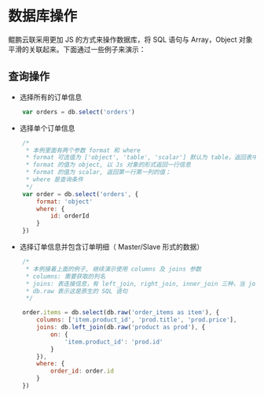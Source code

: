 # 数据库操作

鲲鹏云联采用更加 JS 的方式来操作数据库，将 SQL 语句与 Array，Object 对象平滑的关联起来。下面通过一些例子来演示：

## 查询操作

* 选择所有的订单信息

```javascript
    var orders = db.select('orders')
```

* 选择单个订单信息

```javascript
    /*
     * 本例里面有两个参数 format 和 where
     * format 可选值为 ['object', 'table', 'scalar'] 默认为 table，返回表中所有的行信息
     * format 的值为 object, 以 Js 对象的形式返回一行信息
     * format 的值为 scalar, 返回第一行第一列的值；
     * where 是查询条件
     */
    var order = db.select('orders', {
        format: 'object'            
        where: {
            id: orderId
        }
    })
```

* 选择订单信息并包含订单明细（ Master/Slave 形式的数据）

```javascript
    /*
     * 本例接着上面的例子, 继续演示使用 columns 及 joins 参数
     * columns: 需要获取的列名
     * joins: 表连接信息，有 left_join, right_join, inner_join 三种，当 joins 是列表时，可以表达多个连接操作
     * db.raw 表示这是原生的 SQL 语句
     */ 

    order.items = db.select(db.raw('order_items as item'), {
        columns: ['item.product_id', 'prod.title', 'prod.price'],
        joins: db.left_join(db.raw('product as prod'), {
            on: {
                'item.product_id': 'prod.id'
            }
        }),
        where: {
            order_id: order.id
        }
    })
```